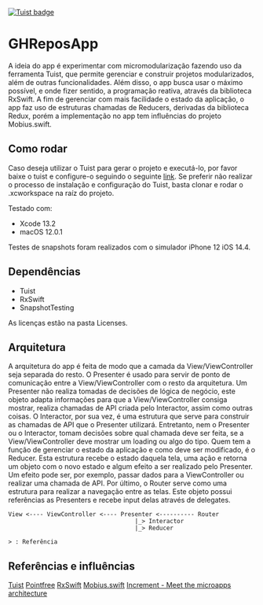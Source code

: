 [![Tuist badge](https://img.shields.io/badge/Powered%20by-Tuist-blue)](https://tuist.io)

# GHReposApp
A ideia do app é experimentar com micromodularização fazendo uso da ferramenta Tuist, que permite gerenciar e construir projetos modularizados, além de outras funcionalidades. Além disso, o app busca usar o máximo possível, e onde fizer sentido, a programação reativa, através da biblioteca RxSwift. A fim de gerenciar com mais facilidade o estado da aplicação, o app faz uso de estruturas chamadas de Reducers, derivadas da biblioteca Redux, porém a implementação no app tem influências do projeto Mobius.swift.

## Como rodar
Caso deseja utilizar o Tuist para gerar o projeto e executá-lo, por favor baixe o tuist e configure-o seguindo o seguinte [link](https://docs.tuist.io/tutorial/get-started).
Se preferir não realizar o processo de instalação e configuração do Tuist, basta clonar e rodar o .xcworkspace na raíz do projeto.

Testado com:
* Xcode 13.2
* macOS 12.0.1

Testes de snapshots foram realizados com o simulador iPhone 12 iOS 14.4.

## Dependências
* Tuist
* RxSwift
* SnapshotTesting

As licenças estão na pasta Licenses.

## Arquitetura
A arquitetura do app é feita de modo que a camada da View/ViewController seja separada do resto. O Presenter é usado para servir de ponto de comunicação entre a View/ViewController com o resto da arquitetura. Um Presenter não realiza tomadas de decisões de lógica de negócio, este objeto adapta informações para que a View/ViewController consiga mostrar, realiza chamadas de API criada pelo Interactor, assim como outras coisas. O Interactor, por sua vez, é uma estrutura que serve para construir as chamadas de API que o Presenter utilizará. Entretanto, nem o Presenter ou o Interactor, tomam decisões sobre qual chamada deve ser feita, se a View/ViewController deve mostrar um loading ou algo do tipo. Quem tem a função de gerenciar o estado da aplicação e como deve ser modificado, é o Reducer. Esta estrutura recebe o estado daquela tela, uma ação e retorna um objeto com o novo estado e algum efeito a ser realizado pelo Presenter. Um efeito pode ser, por exemplo, passar dados para a ViewController ou realizar uma chamada de API. Por último, o Router serve como uma estrutura para realizar a navegação entre as telas. Este objeto possui referências as Presenters e recebe input delas através de delegates.

```
View <---- ViewController <---- Presenter <---------- Router
                                    |_> Interactor
                                    |_> Reducer

> : Referência
```

## Referências e influências
[Tuist](https://docs.tuist.io/building-at-scale/microfeatures)
[Pointfree](https://www.pointfree.co)
[RxSwift](https://github.com/ReactiveX/RxSwift)
[Mobius.swift](https://github.com/spotify/Mobius.swift)
[Increment - Meet the microapps architecture](https://increment.com/mobile/microapps-architecture/)

